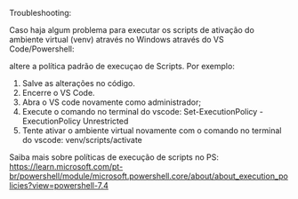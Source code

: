 
Troubleshooting:

Caso haja algum problema para executar os scripts de ativação do ambiente virtual (venv) através no Windows através do VS Code/Powershell:

altere a política padrão de execuçao de Scripts. Por exemplo:

1. Salve as alterações no código.
2. Encerre o VS Code.
3. Abra o VS code novamente como administrador;
4. Execute o comando no terminal do vscode: Set-ExecutionPolicy -ExecutionPolicy Unrestricted
5. Tente ativar o ambiente virtual novamente com o comando no terminal do vscode: venv/scripts/activate

Saiba mais sobre políticas de execução de scripts no PS: https://learn.microsoft.com/pt-br/powershell/module/microsoft.powershell.core/about/about_execution_policies?view=powershell-7.4
